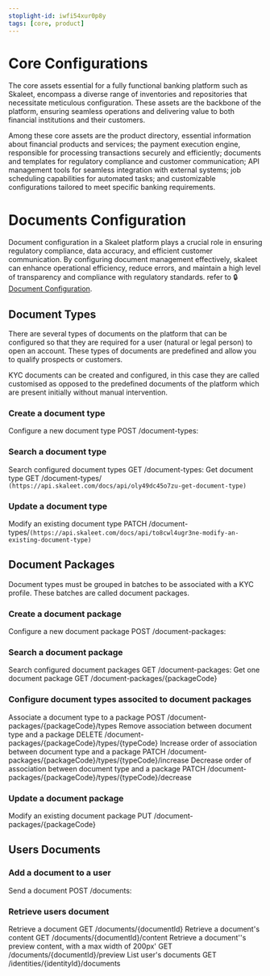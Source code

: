 ```yaml
---
stoplight-id: iwfi54xur0p8y
tags: [core, product]
---
```


# Core Configurations

The core assets essential for a fully functional banking platform such as Skaleet, encompass a diverse range of inventories and repositories that necessitate meticulous configuration. These assets are the backbone of the platform, ensuring seamless operations and delivering value to both financial institutions and their customers. 

Among these core assets are the product directory, essential information about financial products and services; the payment execution engine, responsible for processing transactions securely and efficiently; documents and templates for regulatory compliance and customer communication; API management tools for seamless integration with external systems; job scheduling capabilities for automated tasks; and customizable configurations tailored to meet specific banking requirements. 

# Documents Configuration
Document configuration in a Skaleet platform plays a crucial role in ensuring regulatory compliance, data accuracy, and efficient customer communication. By configuring document management effectively, skaleet can enhance operational efficiency, reduce errors, and maintain a high level of transparency and compliance with regulatory standards.
refer to 🔒[Document Configuration](https://tagpay.atlassian.net/wiki/spaces/BAB/pages/3046408530/Document+Configuration#Introduction-to-Document-Configuration).

## Document Types
There are several types of documents on the platform that can be configured so that they are required for a user (natural or legal person) to open an account. These types of documents are predefined and allow you to qualify prospects or customers.

KYC documents can be created and configured, in this case they are called customised as opposed to the predefined documents of the platform which are present initially without manual intervention.
### Create a document type
Configure a new document type	POST	/document-types:
### Search a document type
Search configured document types	GET	/document-types:
Get document type	GET	/document-types/ `(https://api.skaleet.com/docs/api/oly49dc45o7zu-get-document-type)`
### Update a document type
Modify an existing document type	PATCH	/document-types/`(https://api.skaleet.com/docs/api/to8cwl4ugr3ne-modify-an-existing-document-type)`

## Document Packages
Document types must be grouped in batches to be associated with a KYC profile. These batches are called document packages.

### Create a document package
Configure a new document package	POST	/document-packages:
### Search a document package
Search configured document packages	GET	/document-packages:
Get one document package	GET	/document-packages/{packageCode}
### Configure document types associted to document packages
Associate a document type to a package	POST	/document-packages/{packageCode}/types
Remove association between document type and a package	DELETE	/document-packages/{packageCode}/types/{typeCode}
Increase order of association between document type and a package	PATCH	/document-packages/{packageCode}/types/{typeCode}/increase
Decrease order of association between document type and a package	PATCH	/document-packages/{packageCode}/types/{typeCode}/decrease
### Update a document package
Modify an existing document package	PUT	/document-packages/{packageCode}

## Users Documents

### Add a document to a user
Send a document	POST	/documents:
### Retrieve users document
Retrieve a document	GET	/documents/{documentId}
Retrieve a document's content	GET	/documents/{documentId}/content
Retrieve a document''s preview content, with a max width of 200px'	GET	/documents/{documentId}/preview
List user's documents	GET	/identities/{identityId}/documents
